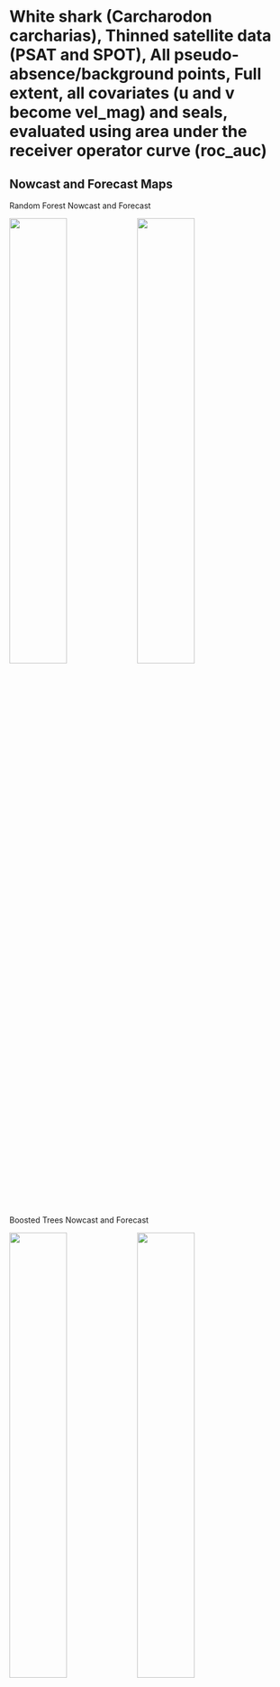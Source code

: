 White shark (Carcharodon carcharias), Thinned satellite data (PSAT and
SPOT), All pseudo-absence/background points, Full extent, all covariates
(u and v become vel_mag) and seals, evaluated using area under the
receiver operator curve (roc_auc)
================

## Nowcast and Forecast Maps

Random Forest Nowcast and Forecast

<img src="../tidy_reports/versions/c11/000510/c11.000510.01_12_rf_compiled_casts.png" width="45%" /><img src="../tidy_reports/versions/c11/000514/c11.000514.01_12_rf_compiled_casts.png" width="45%" />

Boosted Trees Nowcast and Forecast

<img src="../tidy_reports/versions/c11/000510/c11.000510.01_12_bt_compiled_casts.png" width="45%" /><img src="../tidy_reports/versions/c11/000514/c11.000514.01_12_bt_compiled_casts.png" width="45%" />

Maxnet Trees Nowcast and Forecast

<img src="../tidy_reports/versions/c11/000510/c11.000510.01_12_maxent_compiled_casts.png" width="45%" /><img src="../tidy_reports/versions/c11/000514/c11.000514.01_12_maxent_compiled_casts.png" width="45%" />

GAM Nowcast and Forecast

<img src="../tidy_reports/versions/c11/000510/c11.000510.01_12_gam_compiled_casts.png" width="45%" /><img src="../tidy_reports/versions/c11/000514/c11.000514.01_12_gam_compiled_casts.png" width="45%" />

GLM Nowcast and Forecast

<img src="../tidy_reports/versions/c11/000510/c11.000510.01_12_glm_compiled_casts.png" width="45%" /><img src="../tidy_reports/versions/c11/000514/c11.000514.01_12_glm_compiled_casts.png" width="45%" />

## Metrics

| model_type |   roc_auc |
|:-----------|----------:|
| rf         | 0.9953131 |
| bt         | 0.9188340 |
| maxnet     | 0.7994959 |
| gam        | 0.8215724 |
| glm        | 0.7643265 |

Metrics by model type

## Variable Importance

![](/mnt/ecocast/projects/koliveira/subprojects/carcharodon/workflows/tidy_md/versions/m11/00051/m11.00051_tidy_compiled_files/figure-gfm/variable%20importance-1.png)<!-- -->
